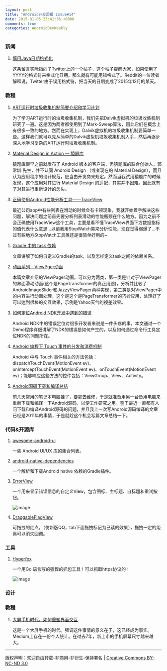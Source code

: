 ```yaml
---
layout: post
title: "Android开发周报 Issue#14"
date: 2015-01-05 23:41:36 +0800
comments: true
categories: AndroidDevWeekly
---
```

### 新闻

1. [慎用Java日期格式化](http://www.infoq.com/cn/news/2015/01/java-date-format-with-caution)
	
	这条留言实际指向了Twitter上的一个帖子，这个帖子提醒大家，如果使用了YYYY的格式符来格式化日期，那么就有可能用错格式了。Reddit的一位读者解释说，Twitter由于误用格式符，把当天的日期变成了2015年12月的某天。
	
### 教程

1. [ART运行时垃圾收集机制简要介绍和学习计划](http://blog.csdn.net/luoshengyang/article/details/42072975)

	为了学习ART运行时的垃圾收集机制，我们先把Dalvik虚拟机的垃圾收集机制研究了一遍。这是因为两者都使用到了Mark-Sweep算法，因此它们在概念上有很多一致的地方。然而在实现上，Dalvik虚拟机的垃圾收集机制要简单一些。这样我们就可以先从简单的Dalvik虚拟机垃圾收集机制入手，然后再逐步深入地学习复杂的ART运行时垃圾收集机制。

1. [Material Design in Action — 猿题库](http://www.jianshu.com/p/6c2b7d261e1a)

	猿题库很早之前就发布了 Android 版本的客户端，但猿题库的联合创始人，郭常圳 先生，并不认同 Android Design （或者现在的 Material Design），而且认为应用程序的设计规范，应当由开发商来规定。然而当我试用猿题库的时候发现，这个应用对其进行 Material Design 的适配，其实并不困难。因此就有了对其进行重新设计的念头。

1. [正确使用Android性能分析工具——TraceView](http://blog.jobbole.com/78995/)

	最近公司app中有些列表在滑动的时候会有卡顿现象，我就开始着手解决这些问题，解决问题之前首先要分析列表滑动的性能瓶颈在什么地方。因为之前不会正确使用TraceView这个工具，主要是看不懂TraceView界面下方数据指标的值代表什么意思…以前我用StopWatch类来分析性能，现在觉得弱爆了…不过有些地方StopWatch工具类还是很简单好用的~

<!--more-->

1. [Gradle 中的 task 依赖](http://testerhome.com/topics/1756)
	
	文章讲解了如何自定义Gradle的task，以及怎样定义task之间的依赖关系。
	
1. [动画系列 - ViewPger动画](http://www.lightskystreet.com/2014/12/15/viewpager-anim/)

	本篇文章介绍的ViewPager动画，可以分为两类，第一类是针对于ViewPager的界面滑动动画(这个是PageTransformer的真正用途)，分析并比较了AndroidImageSlider和JazzyViewPager两种实现，第二类是对ViewPager中的内容进行动画处理，这个是这个是PageTransformer的巧妙应用，处理好了可以达到很棒的交互效果，示例是Yahoo天气的视差效果。

1. [如何定位Android NDK开发中遇到的错误](http://www.csdn.net/article/2014-12-30/2823366-Locate-Android-NDK)

	Android NDK中的错误定位对很多开发者来说是一件头疼的事，本文通过一个Demo程序详细讲解了NDK的错误是如何产生的，以及如何通过命令行工具定位NDK的问题所在。

1. [Android 编程下 Touch 事件的分发和消费机制](http://www.cnblogs.com/sunzn/archive/2013/05/10/3064129.html)

	Android 中与 Touch 事件相关的方法包括：dispatchTouchEvent(MotionEvent ev)、onInterceptTouchEvent(MotionEvent ev)、onTouchEvent(MotionEvent ev)；能够响应这些方法的控件包括：ViewGroup、View、Activity。

1. [Android源码下载和编译总结](http://weibo.com/p/1001603793195556321741)

	前几天常用的笔记本电脑挂了，要拿去维修，于是就准备用另一台备用电脑来重新下载和编译一下Android源码，以便工作研究之用。鉴于最近一直都有人问下载和编译Android源码的问题，并且我上一次写Android源码编译的文章已经是2011年的事情，于是就趁这个机会写篇文章总结一下。

### 代码&开源库

1. [awesome-android-ui](https://github.com/wasabeef/awesome-android-ui)

	一些 Android UI/UX 库的集合列表。
	
1. [android-native-dependencies](https://github.com/nhachicha/android-native-dependencies)

	一个解析和下载Android native 依赖的Gradle插件。
	
1. [ErrorView](https://github.com/xiprox/ErrorView)

	一个用来显示错误信息的自定义View，包含图标、主标题、自标题和重试按钮。
	
	![image](https://raw.githubusercontent.com/xiprox/ErrorView/master/graphics/screenshots/ss_01.png)

1. [DraggableFlagView](https://github.com/wangjiegulu/DraggableFlagView)

	可拖拽的红点，（仿新版QQ，tab下面拖拽标记为已读的效果），拖拽一定的距离可以消失回调。
	
### 工具	 	 

1. [Hyperfox](https://hyperfox.org/)

	一个用Go 语言写的强悍的抓包工具！可以抓取https协议的！
	
	![image](https://hyperfox.org/images/hyperfox-diagram.png)

### 设计
	
### 教程

1. 	[大屏手机时代，如何重塑界面交互](http://www.tuyiyi.com/w/36011.html)

	这是一个大屏手机的时代。强调这件事情的意义在于，这已经成为事实。Medium上存在一份个人统计。在过去7年，新上市的手机屏幕尺寸越来越大。
		
----
版权声明：欢迎自由转载-非商用-非衍生-保持署名 | [Creative Commons BY-NC-ND 3.0](http://creativecommons.org/licenses/by-nc-nd/3.0/deed.zh)